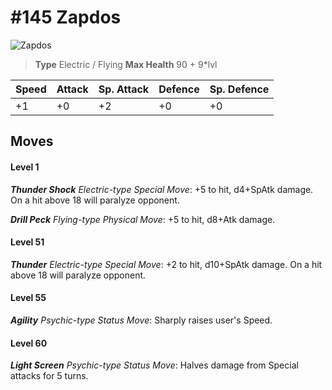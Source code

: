 # #145 Zapdos


![Zapdos](https://img.pokemondb.net/sprites/home/normal/1x/zapdos.png)

> **Type** Electric / Flying
> **Max Health** 90 + 9\*lvl

| Speed | Attack | Sp. Attack | Defence | Sp. Defence |
| ----- | ------ | ---------- | ------- | ----------- |
| +1 | +0 | +2 | +0 | +0 |

## Moves
#### Level 1

***Thunder Shock** Electric-type Special Move*: +5 to hit, d4+SpAtk damage. On a hit above 18 will paralyze opponent.

***Drill Peck** Flying-type Physical Move*: +5 to hit, d8+Atk damage. 
#### Level 51

***Thunder** Electric-type Special Move*: +2 to hit, d10+SpAtk damage. On a hit above 18 will paralyze opponent.
#### Level 55

***Agility** Psychic-type Status Move*: Sharply raises user's Speed.
#### Level 60

***Light Screen** Psychic-type Status Move*: Halves damage from Special attacks for 5 turns.

